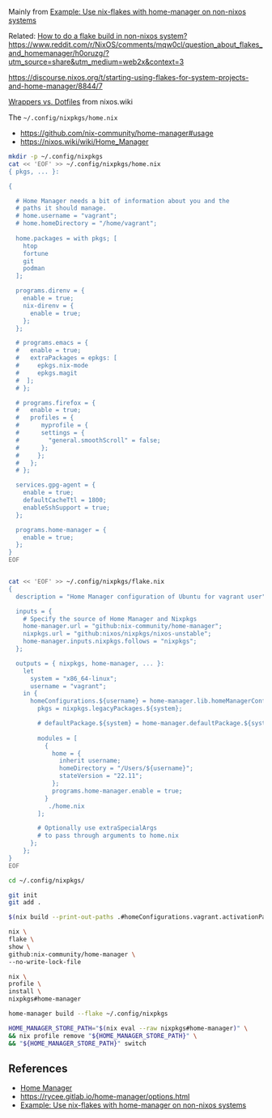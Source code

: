 
Mainly from [Example: Use nix-flakes with home-manager on non-nixos systems](https://discourse.nixos.org/t/example-use-nix-flakes-with-home-manager-on-non-nixos-systems/10185/9)


Related: [How to do a flake build in non-nixos system?](https://discourse.nixos.org/t/how-to-do-a-flake-build-in-non-nixos-system/10450/7)
https://www.reddit.com/r/NixOS/comments/mqw0cl/question_about_flakes_and_homemanager/h0oruzg/?utm_source=share&utm_medium=web2x&context=3

https://discourse.nixos.org/t/starting-using-flakes-for-system-projects-and-home-manager/8844/7




[Wrappers vs. Dotfiles](https://nixos.wiki/wiki/Wrappers_vs._Dotfiles) from nixos.wiki


The `~/.config/nixpkgs/home.nix`


- https://github.com/nix-community/home-manager#usage
- https://nixos.wiki/wiki/Home_Manager


```bash
mkdir -p ~/.config/nixpkgs
cat << 'EOF' >> ~/.config/nixpkgs/home.nix
{ pkgs, ... }:

{

  # Home Manager needs a bit of information about you and the
  # paths it should manage.
  # home.username = "vagrant";
  # home.homeDirectory = "/home/vagrant";
  
  home.packages = with pkgs; [
    htop
    fortune
    git
    podman
  ];

  programs.direnv = {
    enable = true;
    nix-direnv = {
      enable = true;
    };
  };

  # programs.emacs = {
  #   enable = true;
  #   extraPackages = epkgs: [
  #     epkgs.nix-mode
  #     epkgs.magit
  #  ];
  # };

  # programs.firefox = {
  #   enable = true;
  #   profiles = {
  #      myprofile = {
  #      settings = {
  #        "general.smoothScroll" = false;
  #      };
  #     };
  #   };
  # };

  services.gpg-agent = {
    enable = true;
    defaultCacheTtl = 1800;
    enableSshSupport = true;
  };

  programs.home-manager = {
    enable = true;
  };
}
EOF


cat << 'EOF' >> ~/.config/nixpkgs/flake.nix
{
  description = "Home Manager configuration of Ubuntu for vagrant user";

  inputs = {
    # Specify the source of Home Manager and Nixpkgs
    home-manager.url = "github:nix-community/home-manager";
    nixpkgs.url = "github:nixos/nixpkgs/nixos-unstable";
    home-manager.inputs.nixpkgs.follows = "nixpkgs";
  };

  outputs = { nixpkgs, home-manager, ... }:
    let
      system = "x86_64-linux";
      username = "vagrant";
    in {
      homeConfigurations.${username} = home-manager.lib.homeManagerConfiguration {
        pkgs = nixpkgs.legacyPackages.${system};

        # defaultPackage.${system} = home-manager.defaultPackage.${system};
       
        modules = [
          {
            home = {
              inherit username;
              homeDirectory = "/Users/${username}";
              stateVersion = "22.11";
            };
            programs.home-manager.enable = true;
          }
           ./home.nix
        ];

        # Optionally use extraSpecialArgs
        # to pass through arguments to home.nix
      };
    };
}
EOF

cd ~/.config/nixpkgs/

git init
git add .

$(nix build --print-out-paths .#homeConfigurations.vagrant.activationPackage)/activate
```


```bash
nix \
flake \
show \
github:nix-community/home-manager \
--no-write-lock-file
```

```bash
nix \
profile \
install \
nixpkgs#home-manager
```


```bash
home-manager build --flake ~/.config/nixpkgs
```

```bash
HOME_MANAGER_STORE_PATH="$(nix eval --raw nixpkgs#home-manager)" \
&& nix profile remove "${HOME_MANAGER_STORE_PATH}" \
&& "${HOME_MANAGER_STORE_PATH}" switch
```

## References

- [Home Manager](https://nixos.wiki/wiki/Home_Manager)
- https://rycee.gitlab.io/home-manager/options.html
- [Example: Use nix-flakes with home-manager on non-nixos systems](https://discourse.nixos.org/t/example-use-nix-flakes-with-home-manager-on-non-nixos-systems/10185/8)
